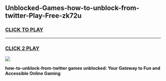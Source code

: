 
## Unblocked-Games-how-to-unblock-from-twitter-Play-Free-zk72u
<h3>
<a href="https://premium76.site?title=how-to-unblock-from-twitter&ref=23A">CLICK TO PLAY</a></h3>
<hr>

<h3>
<a href="https://premium76.site?title=how-to-unblock-from-twitter&ref=23A">CLICK 2 PLAY</a>
  
</h3>

<a href="https://premium76.site?title=how-to-unblock-from-twitter&ref=23A"><img src="https://clearcache.store/games.png"></a>


**how-to-unblock-from-twitter games unblocked: Your Gateway to Fun and Accessible Online Gaming**
